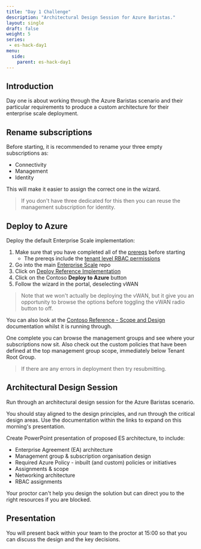 ```yaml
---
title: "Day 1 Challenge"
description: "Architectural Design Session for Azure Baristas."
layout: single
draft: false
weight: 5
series:
 - es-hack-day1
menu:
  side:
    parent: es-hack-day1
---
```


## Introduction

Day one is about working through the Azure Baristas scenario and their particular requirements to produce a custom architecture for their enterprise scale deployment.

## Rename subscriptions

Before starting, it is recommended to rename your three empty subscriptions as:

* Connectivity
* Management
* Identity

This will make it easier to assign the correct one in the wizard.

> If you don't have three dedicated for this then you can reuse the management subscription for identity.

## Deploy to Azure

Deploy the default Enterprise Scale implementation:

1. Make sure that you have completed all of the [prereqs](/es/prereqs/) before starting
    * The prereqs include the [tenant level RBAC permissions](https://github.com/Azure/Enterprise-Scale/blob/main/docs/EnterpriseScale-Setup-azure.md)
1. Go into the main [Enterprise Scale](https://aka.ms/enterprisescale) repo
1. Click on [Deploy Reference Implementation]()
1. Click on the Contoso **Deploy to Azure** button
1. Follow the wizard in the portal, deselecting vWAN

> Note that we won't actually be deploying the vWAN, but it give you an opportunity to browse the options before toggling the vWAN radio button to off.

 You can also look at the [Contoso Reference - Scope and Design](https://github.com/Azure/Enterprise-Scale/blob/main/docs/reference/contoso/Readme.md) documentation whilst it is running through.

One complete you can browse the management groups and see where your subscriptions now sit. Also check out the custom policies that have been defined at the top management group scope, immediately below Tenant Root Group.

> If there are any errors in deployment then try resubmitting.

## Architectural Design Session

Run through an architectural design session for the Azure Baristas scenario.

You should stay aligned to the design principles, and run through the critical design areas. Use the documentation within the links to expand on this morning's presentation.

Create PowerPoint presentation of proposed ES architecture, to include:

* Enterprise Agreement (EA) architecture
* Management group & subscription organisation design
* Required Azure Policy - inbuilt (and custom) policies or initiatives
* Assignments & scope
* Networking architecture
* RBAC assignments

Your proctor can't help you design the solution but can direct you to the right resources if you are blocked.

## Presentation

You will present back within your team to the proctor at 15:00 so that you can discuss the design and the key decisions.
